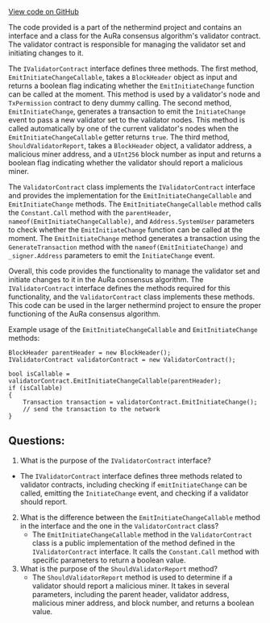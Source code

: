 [View code on GitHub](https://github.com/nethermindeth/nethermind/Nethermind.Consensus.AuRa/Contracts/ValidatorContract.Posdao.cs)

The code provided is a part of the nethermind project and contains an interface and a class for the AuRa consensus algorithm's validator contract. The validator contract is responsible for managing the validator set and initiating changes to it. 

The `IValidatorContract` interface defines three methods. The first method, `EmitInitiateChangeCallable`, takes a `BlockHeader` object as input and returns a boolean flag indicating whether the `EmitInitiateChange` function can be called at the moment. This method is used by a validator's node and `TxPermission` contract to deny dummy calling. The second method, `EmitInitiateChange`, generates a transaction to emit the `InitiateChange` event to pass a new validator set to the validator nodes. This method is called automatically by one of the current validator's nodes when the `EmitInitiateChangeCallable` getter returns `true`. The third method, `ShouldValidatorReport`, takes a `BlockHeader` object, a validator address, a malicious miner address, and a `UInt256` block number as input and returns a boolean flag indicating whether the validator should report a malicious miner. 

The `ValidatorContract` class implements the `IValidatorContract` interface and provides the implementation for the `EmitInitiateChangeCallable` and `EmitInitiateChange` methods. The `EmitInitiateChangeCallable` method calls the `Constant.Call` method with the `parentHeader`, `nameof(EmitInitiateChangeCallable)`, and `Address.SystemUser` parameters to check whether the `EmitInitiateChange` function can be called at the moment. The `EmitInitiateChange` method generates a transaction using the `GenerateTransaction` method with the `nameof(EmitInitiateChange)` and `_signer.Address` parameters to emit the `InitiateChange` event. 

Overall, this code provides the functionality to manage the validator set and initiate changes to it in the AuRa consensus algorithm. The `IValidatorContract` interface defines the methods required for this functionality, and the `ValidatorContract` class implements these methods. This code can be used in the larger nethermind project to ensure the proper functioning of the AuRa consensus algorithm. 

Example usage of the `EmitInitiateChangeCallable` and `EmitInitiateChange` methods:

```
BlockHeader parentHeader = new BlockHeader();
IValidatorContract validatorContract = new ValidatorContract();

bool isCallable = validatorContract.EmitInitiateChangeCallable(parentHeader);
if (isCallable)
{
    Transaction transaction = validatorContract.EmitInitiateChange();
    // send the transaction to the network
}
```
## Questions: 
 1. What is the purpose of the `IValidatorContract` interface?
   - The `IValidatorContract` interface defines three methods related to validator contracts, including checking if `emitInitiateChange` can be called, emitting the `InitiateChange` event, and checking if a validator should report.
2. What is the difference between the `EmitInitiateChangeCallable` method in the interface and the one in the `ValidatorContract` class?
   - The `EmitInitiateChangeCallable` method in the `ValidatorContract` class is a public implementation of the method defined in the `IValidatorContract` interface. It calls the `Constant.Call` method with specific parameters to return a boolean value.
3. What is the purpose of the `ShouldValidatorReport` method?
   - The `ShouldValidatorReport` method is used to determine if a validator should report a malicious miner. It takes in several parameters, including the parent header, validator address, malicious miner address, and block number, and returns a boolean value.